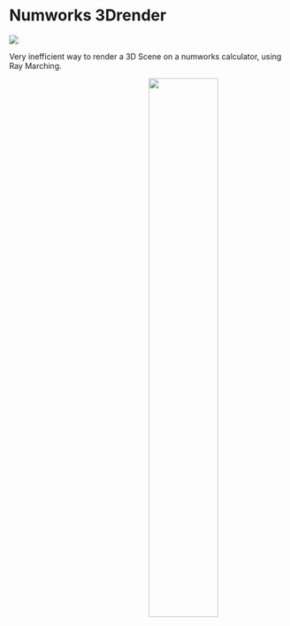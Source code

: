 # Numworks 3Drender

![](https://img.shields.io/tokei/lines/github/felop/numworks-3Drender?color=orange&logo=CodeForces&logoColor=orange)

Very inefficient way to render a 3D Scene on a numworks calculator, using Ray Marching.

<img src="pic.png" width=50% align="right">
